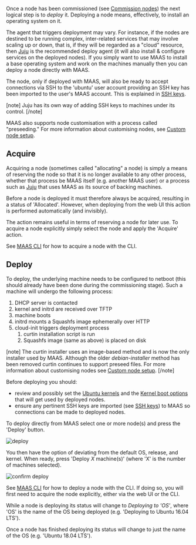 Once a node has been commissioned (see [Commission nodes](nodes-commission.md)) the next logical step is to *deploy* it. Deploying a node means, effectively, to install an operating system on it.

The agent that triggers deployment may vary. For instance, if the nodes are destined to be running complex, inter-related services that may involve scaling up or down, that is, if they will be regarded as a "cloud" resource, then [Juju](https://jujucharms.com/docs/stable/about-juju) is the recommended deploy agent (it will also install & configure services on the deployed nodes). If you simply want to use MAAS to install a base operating system and work on the machines manually then you can deploy a node directly with MAAS.

The node, only if deployed with MAAS, will also be ready to accept connections via SSH to the 'ubuntu' user account providing an SSH key has been imported to the user's MAAS account. This is explained in [SSH keys](manage-account.md#ssh-keys).

[note] Juju has its own way of adding SSH keys to machines under its control. [/note]

MAAS also supports node customisation with a process called "preseeding." For more information about customising nodes, see [Custom node setup](nodes-custom.md).

## Acquire

Acquiring a node (sometimes called "allocating" a node) is simply a means of reserving the node so that it is no longer available to any other process, whether that process be MAAS itself (e.g. another MAAS user) or a process such as [Juju](https://jujucharms.com/docs/stable/about-juju) that uses MAAS as its source of backing machines.

Before a node is deployed it must therefore always be acquired, resulting in a status of 'Allocated'. However, when deploying from the web UI this action is performed automatically (and invisibly).

The action remains useful in terms of reserving a node for later use. To acquire a node explicitly simply select the node and apply the 'Acquire' action.

See [MAAS CLI](manage-cli-common.md#acquire-a-node) for how to acquire a node with the CLI.

## Deploy

To deploy, the underlying machine needs to be configured to netboot (this should already have been done during the commissioning stage). Such a machine will undergo the following process:

1.  DHCP server is contacted
2.  kernel and initrd are received over TFTP
3.  machine boots
4.  initrd mounts a Squashfs image ephemerally over HTTP
5.  cloud-init triggers deployment process
    1.  curtin installation script is run
    2.  Squashfs image (same as above) is placed on disk

[note] The *curtin* installer uses an image-based method and is now the only installer used by MAAS. Although the older *debian-installer* method has been removed curtin continues to support preseed files. For more information about customising nodes see [Custom node setup](nodes-custom.md). [/note]

Before deploying you should:

-   review and possibly set the [Ubuntu kernels](nodes-kernels.md) and the [Kernel boot options](nodes-kernel-options.md) that will get used by deployed nodes.
-   ensure any pertinent SSH keys are imported (see [SSH keys](manage-account.md#ssh-keys)) to MAAS so connections can be made to deployed nodes.

To deploy directly from MAAS select one or more node(s) and press the 'Deploy' button.

![deploy](../media/nodes-deploy__2.4_deploy.png)

You then have the option of deviating from the default OS, release, and kernel. When ready, press 'Deploy *X* machine(s)' (where 'X' is the number of machines selected).

![confirm deploy](../media/nodes-deploy__2.6-deploy-confirm.png)

See [MAAS CLI](manage-cli-common.md#deploy-a-node) for how to deploy a node with the CLI. If doing so, you will first need to acquire the node explicitly, either via the web UI or the CLI.

While a node is deploying its status will change to *Deploying to 'OS'*, where 'OS' is the name of the OS being deployed (e.g. 'Deploying to Ubuntu 16.04 LTS').

Once a node has finished deploying its status will change to just the name of the OS (e.g. 'Ubuntu 18.04 LTS').

<!-- LINKS -->

